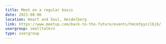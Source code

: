 ```yaml
---
title: Meet on a regular basis
date: 2021-08-06
location: Heart and Soul, Heidelberg
link: https://www.meetup.com/back-to-the-future/events/hmcmfpycclbjb/
usergroup: smalltalkrn
type: usergroup
---
```

